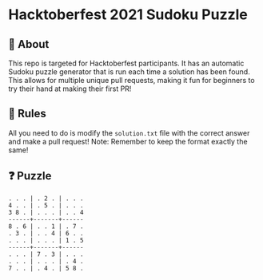 # Hacktoberfest 2021 Sudoku Puzzle

## 🤔 About

This repo is targeted for Hacktoberfest participants. It has an automatic Sudoku puzzle generator that is run each time a solution has been found. This allows for multiple unique pull requests, making it fun for beginners to try their hand at making their first PR!

## 📝 Rules

All you need to do is modify the `solution.txt` file with the correct answer and make a pull request!
Note: Remember to keep the format exactly the same!

## ❓ Puzzle
```
. . . | . 2 . | . . . 
4 . . | . 5 . | . . . 
3 8 . | . . . | . . 4 
------+-------+------
8 . 6 | . . 1 | . 7 . 
. 3 . | . . 4 | 6 . . 
. . . | . . . | 1 . 5 
------+-------+------
. . . | 7 . 3 | . . . 
. . . | . . . | . 4 . 
7 . . | . 4 . | 5 8 . 
```
